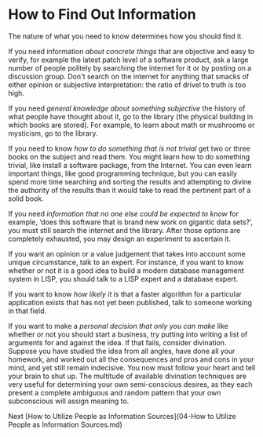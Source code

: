 # How to Find Out Information
[//]: # (Version:1.0.0)
The nature of what you need to know determines how you should find it.

If you need information *about concrete things* that are objective and easy to verify, for example the latest patch level of a software product, ask a large number of people politely by searching the internet for it or by posting on a discussion group. Don't search on the internet for anything that smacks of either opinion or subjective interpretation: the ratio of drivel to truth is too high.

If you need *general knowledge about something subjective* the history of what people have thought about it, go to the library (the physical building in which books are stored). For example, to learn about math or mushrooms or mysticism, go to the library.

If you need to know *how to do something that is not trivial* get two or three books on the subject and read them. You might learn how to do something trivial, like install a software package, from the Internet. You can even learn important things, like good programming technique, but you can easily spend more time searching and sorting the results and attempting to divine the authority of the results than it would take to read the pertinent part of a solid book.

If you need *information that no one else could be expected to know* for example, ‘does this software that is brand new work on gigantic data sets?’, you must still search the internet and the library. After those options are completely exhausted, you may design an experiment to ascertain it.

If you want an opinion or a value judgement that takes into account some unique circumstance, talk to an expert. For instance, if you want to know whether or not it is a good idea to build a modern database management system in LISP, you should talk to a LISP expert and a database expert.

If you want to know *how likely it is* that a faster algorithm for a particular application exists that has not yet been published, talk to someone working in that field.

If you want to make a *personal decision that only you can make* like whether or not you should start a business, try putting into writing a list of arguments for and against the idea. If that fails, consider divination. Suppose you have studied the idea from all angles, have done all your homework, and worked out all the consequences and pros and cons in your mind, and yet still remain indecisive. You now must follow your heart and tell your brain to shut up. The multitude of available divination techniques are very useful for determining your own semi-conscious desires, as they each present a complete ambiguous and random pattern that your own subconscious will assign meaning to.

Next [How to Utilize People as Information Sources](04-How to Utilize People as Information Sources.md)
